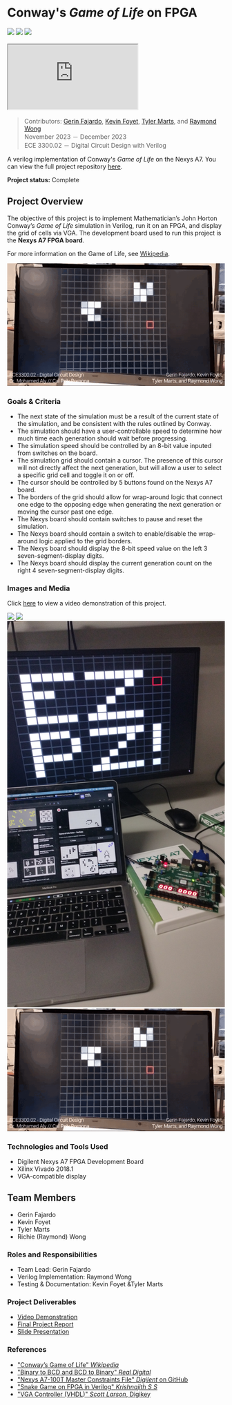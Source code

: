 # Conway's *Game of Life* on FPGA

<div>
    <img src="https://img.shields.io/badge/Nexys_A7-3d902a">
    <img src="https://img.shields.io/badge/Class_Project-blue">
    <img src="https://img.shields.io/badge/Completed_2023-green">
</div>

<br>

<iframe src="https://www.youtube.com/embed/CcwDj1lyKrI"></iframe>

> Contributors: [Gerin Fajardo](https://www.linkedin.com/in/gerin-fajardo-2a066833b/), [Kevin Foyet](https://www.linkedin.com/in/kevin-gautier-foyet-towa/), [Tyler Marts](https://www.linkedin.com/in/tyler-marts-265612208/), and [Raymond Wong](https://www.linkedin.com/in/raymond-exe/) <br>
> November 2023 － December 2023 <br>
> ECE 3300.02 － Digital Circuit Design with Verilog

A verilog implementation of Conway's *Game of Life* on the Nexys A7. You can view the full project repository [here](https://github.com/Raymond-exe/Conway.v).

**Project status:** Complete

## Project Overview

The objective of this project is to implement Mathematician’s John Horton Conway’s *Game of Life* simulation in Verilog, run it on an FPGA, and display the grid of cells via VGA. The development board used to run this project is the **Nexys A7 FPGA board**.

For more information on the Game of Life, see [Wikipedia](https://en.wikipedia.org/wiki/The_Game_of_Life).

<a href="../images/game-of-life/flyers.gif" target="_blank">
    <img src="../images/game-of-life/flyers.gif">
</a>

<br>

### Goals & Criteria
- The next state of the simulation must be a result of the current state of the simulation, and be consistent with the rules outlined by Conway.
- The simulation should have a user-controllable speed to determine how much time each generation should wait before progressing.
- The simulation speed should be controlled by an 8-bit value inputed from switches on the board.
- The simulation grid should contain a cursor. The presence of this cursor will not directly affect the next generation, but will allow a user to select a specific grid cell and toggle it on or off.
- The cursor should be controlled by 5 buttons found on the Nexys A7 board.
- The borders of the grid should allow for wrap-around logic that connect one edge to the opposing edge when generating the next generation or moving the cursor past one edge.
- The Nexys board should contain switches to pause and reset the simulation.
- The Nexys board should contain a switch to enable/disable the wrap-around logic applied to the grid borders.
- The Nexys board should display the 8-bit speed value on the left 3 seven-segment-display digits.
- The Nexys board should display the current generation count on the right 4 seven-segment-display digits.

### Images and Media

Click [here](https://www.youtube.com/watch?v=CcwDj1lyKrI) to view a video demonstration of this project.

<a href="https://github.com/Raymond-exe/Conway.v/assets/42707243/05eb05ea-bf4d-4c42-b5f0-8466407c0190" target="_blank">
    <img src="https://github.com/Raymond-exe/Conway.v/assets/42707243/05eb05ea-bf4d-4c42-b5f0-8466407c0190">
</a>
<a href="https://github.com/Raymond-exe/Conway.v/assets/42707243/cc5fa935-eb8a-4adc-9eb4-0fd7a96c14f7" target="_blank">
    <img src="https://github.com/Raymond-exe/Conway.v/assets/42707243/cc5fa935-eb8a-4adc-9eb4-0fd7a96c14f7">
</a>
<a href="../images/game-of-life/ezpz.jpg" target="_blank">
    <img src="../images/game-of-life/ezpz.jpg">
</a>
<a href="../images/game-of-life/flyers.gif" target="_blank">
    <img src="../images/game-of-life/flyers.gif">
</a>

<br>

### Technologies and Tools Used
- Digilent Nexys A7 FPGA Development Board
- Xilinx Vivado 2018.1
- VGA-compatible display

## Team Members
- Gerin Fajardo
- Kevin Foyet
- Tyler Marts
- Richie (Raymond) Wong

### Roles and Responsibilities
- Team Lead: Gerin Fajardo
- Verilog Implementation: Raymond Wong
- Testing & Documentation: Kevin Foyet &Tyler Marts

### Project Deliverables
- [Video Demonstration](https://www.youtube.com/watch?v=CcwDj1lyKrI)
- [Final Project Report](https://docs.google.com/document/d/1esijIz1XCN74vlpnBnkL7jEymoO07kjb9qlBPdcqF9o/)
- [Slide Presentation](https://docs.google.com/presentation/d/1LQ7xOMkXpIEDJPGi3g7aL3DAkkkGK73WHjV46hEZqLs/)

### References
- ["Conway’s Game of Life" *Wikipedia*](https://en.wikipedia.org/wiki/Conway%27s_Game_of_Life)
- ["Binary to BCD and BCD to Binary" *Real Digital*](https://www.realdigital.org/doc/6dae6583570fd816d1d675b93578203d)
- ["Nexys A7-100T Master Constraints File" *Digilent* on  GitHub](https://github.com/Digilent/digilent-xdc/blob/master/Nexys-A7-100T-Master.xdc)
- ["Snake Game on FPGA in Verilog" *Krishnajith S S*](https://www.slideshare.net/sskrishnajith/snake-game-on-fpga-in-verilog)
- ["VGA Controller (VHDL)" *Scott Larson*, Digikey](https://forum.digikey.com/t/vga-controller-vhdl/12794)
